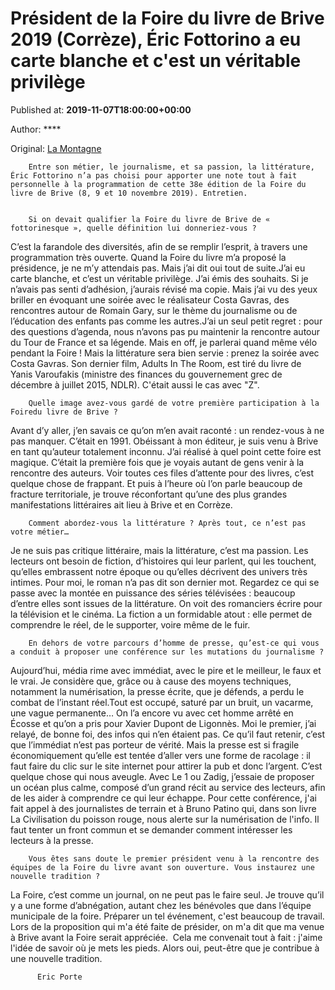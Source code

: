 
# Président de la Foire du livre de Brive 2019 (Corrèze), Éric Fottorino a eu carte blanche et c'est un véritable privilège

Published at: **2019-11-07T18:00:00+00:00**

Author: ****

Original: [La Montagne](https://www.lamontagne.fr/brive-la-gaillarde-19100/loisirs/president-de-la-foire-du-livre-de-brive-2019-correze-eric-fottorino-a-eu-carte-blanche-et-c-est-un-veritable-privilege_13677358/)


        Entre son métier, le journalisme, et sa passion, la littérature, Éric Fottorino n’a pas choisi pour apporter une note tout à fait personnelle à la programmation de cette 38e édition de la Foire du livre de Brive (8, 9 et 10 novembre 2019). Entretien.
      

        Si on devait qualifier la Foire du livre de Brive de « fottorinesque », quelle définition lui donneriez-vous ?
      
C’est la farandole des diversités, afin de se remplir l’esprit, à travers une programmation très ouverte. Quand la Foire du livre m’a proposé la présidence, je ne m’y attendais pas. Mais j’ai dit oui tout de suite.J’ai eu carte blanche, et c’est un véritable privilège. J’ai émis des souhaits. Si je n’avais pas senti d’adhésion, j’aurais révisé ma copie. Mais j’ai vu des yeux briller en évoquant une soirée avec le réalisateur Costa Gavras, des rencontres autour de Romain Gary, sur le thème du journalisme ou de l’éducation des enfants pas comme les autres.J’ai un seul petit regret : pour des questions d’agenda, nous n’avons pas pu maintenir la rencontre autour du Tour de France et sa légende. Mais en off, je parlerai quand même vélo pendant la Foire !
Mais la littérature sera bien servie : prenez la soirée avec Costa Gavras. Son dernier film, Adults In The Room, est tiré du livre de Yanis Varoufakis (ministre des finances du gouvernement grec de décembre à juillet 2015, NDLR). C'était aussi le cas avec "Z".

        Quelle image avez-vous gardé de votre première participation à la Foiredu livre de Brive ?
      
Avant d’y aller, j’en savais ce qu’on m’en avait raconté : un rendez-vous à ne pas manquer. C’était en 1991. Obéissant à mon éditeur, je suis venu à Brive en tant qu’auteur totalement inconnu. J’ai réalisé à quel point cette foire est magique. C’était la première fois que je voyais autant de gens venir à la rencontre des auteurs. Voir toutes ces files d’attente pour des livres, c’est quelque chose de frappant.
Et puis à l’heure où l’on parle beaucoup de fracture territoriale, je trouve réconfortant qu’une des plus grandes manifestations littéraires ait lieu à Brive et en Corrèze.

        Comment abordez-vous la littérature ? Après tout, ce n’est pas votre métier…
      
Je ne suis pas critique littéraire, mais la littérature, c’est ma passion. Les lecteurs ont besoin de fiction, d’histoires qui leur parlent, qui les touchent, qu’elles embrassent notre époque ou qu’elles décrivent des univers très intimes.
Pour moi, le roman n’a pas dit son dernier mot. Regardez ce qui se passe avec la montée en puissance des séries télévisées : beaucoup d’entre elles sont issues de la littérature. On voit des romanciers écrire pour la télévision et le cinéma. La fiction a un formidable atout : elle permet de comprendre le réel, de le supporter, voire même de le fuir.

        En dehors de votre parcours d’homme de presse, qu’est-ce qui vous a conduit à proposer une conférence sur les mutations du journalisme ?
      
Aujourd’hui, média rime avec immédiat, avec le pire et le meilleur, le faux et le vrai. Je considère que, grâce ou à cause des moyens techniques, notamment la numérisation, la presse écrite, que je défends, a perdu le combat de l’instant réel.Tout est occupé, saturé par un bruit, un vacarme, une vague permanente… On l’a encore vu avec cet homme arrêté en Écosse et qu’on a pris pour Xavier Dupont de Ligonnès.
Moi le premier, j’ai relayé, de bonne foi, des infos qui n’en étaient pas. Ce qu’il faut retenir, c’est que l’immédiat n’est pas porteur de vérité. Mais la presse est si fragile économiquement qu’elle est tentée d’aller vers une forme de racolage : il faut faire du clic sur le site internet pour attirer la pub et donc l’argent.
C’est quelque chose qui nous aveugle. Avec Le 1 ou Zadig, j’essaie de proposer un océan plus calme, composé d’un grand récit au service des lecteurs, afin de les aider à comprendre ce qui leur échappe.
Pour cette conférence, j'ai fait appel à des journalistes de terrain et à Bruno Patino qui, dans son livre La Civilisation du poisson rouge, nous alerte sur la numérisation de l'info. Il faut tenter un front commun et se demander comment intéresser les lecteurs à la presse.

        Vous êtes sans doute le premier président venu à la rencontre des équipes de la Foire du livre avant son ouverture. Vous instaurez une nouvelle tradition ?
      
La Foire, c’est comme un journal, on ne peut pas le faire seul. Je trouve qu’il y a une forme d’abnégation, autant chez les bénévoles que dans l’équipe municipale de la foire. Préparer un tel événement, c'est beaucoup de travail. Lors de la proposition qui m'a été faite de présider, on m'a dit que ma venue à Brive avant la Foire serait appréciée.  Cela me convenait tout à fait : j'aime l'idée de savoir où je mets les pieds. Alors oui, peut-être que je contribue à une nouvelle tradition.

        
          Eric Porte
        
      
